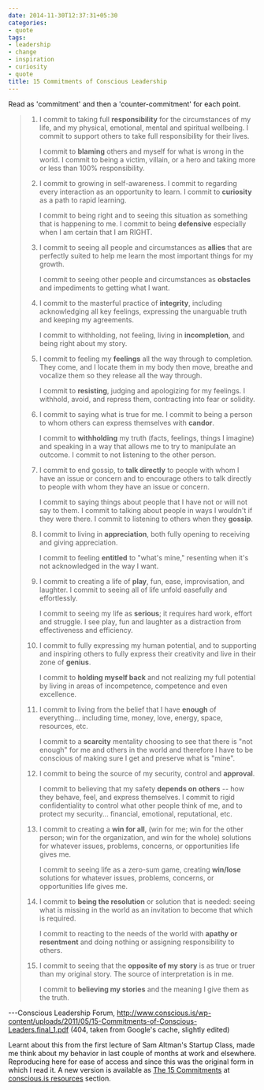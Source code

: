 ```yaml
---
date: 2014-11-30T12:37:31+05:30
categories:
- quote
tags:
- leadership
- change
- inspiration
- curiosity
- quote
title: 15 Commitments of Conscious Leadership
---
```


Read as 'commitment' and then a 'counter-commitment' for each point.

> 1. I commit to taking full **responsibility** for the circumstances of my life, and my physical, emotional, mental and spiritual wellbeing. I commit to support others to take full responsibility for their lives.
> 
>     I commit to **blaming** others and myself for what is wrong in the world. I commit to being a victim, villain, or a hero and taking more or less than 100% responsibility.
> 
> 2. I commit to growing in self-awareness. I commit to regarding every interaction as an opportunity to learn. I commit to **curiosity** as a path to rapid learning.
> 
>     I commit to being right and to seeing this situation as something that is happening to me. I commit to being **defensive** especially when I am certain that I am RIGHT.
> 
> 3. I commit to seeing all people and circumstances as **allies** that are perfectly suited to help me learn the most important things for my growth.
> 
>     I commit to seeing other people and circumstances as **obstacles** and impediments to getting what I want.
> 
> 4. I commit to the masterful practice of **integrity**, including acknowledging all key feelings, expressing the unarguable truth and keeping my agreements.
> 
>     I commit to withholding, not feeling, living in **incompletion**, and being right about my story.
> 
> 5. I commit to feeling my **feelings** all the way through to completion. They come, and I locate them in my body then move, breathe and vocalize them so they release all the way through.
> 
>     I commit to **resisting**, judging and apologizing for my feelings. I withhold, avoid, and repress them, contracting into fear or solidity.
> 
> 6. I commit to saying what is true for me. I commit to being a person to whom others can express themselves with **candor**.
> 
>     I commit to **withholding** my truth (facts, feelings, things I imagine) and speaking in a way that allows me to try to manipulate an outcome. I commit to not listening to the other person.
> 
> 7. I commit to end gossip, to **talk directly** to people with whom I have an issue or concern and to encourage others to talk directly to people with whom they have an issue or concern.
> 
>     I commit to saying things about people that I have not or will not say to them. I commit to talking about people in ways I wouldn't if they were there. I commit to listening to others when they **gossip**.
> 
> 8. I commit to living in **appreciation**, both fully opening to receiving and giving appreciation.
> 
>     I commit to feeling **entitled** to "what's mine," resenting when it's not acknowledged in the way I want.
> 
> 9. I commit to creating a life of **play**, fun, ease, improvisation, and laughter. I commit to seeing all of life unfold easefully and effortlessly.
> 
>     I commit to seeing my life as **serious**; it requires hard work, effort and struggle. I see play, fun and laughter as a distraction from effectiveness and efficiency.
> 
> 10. I commit to fully expressing my human potential, and to supporting and inspiring others to fully express their creativity and live in their zone of **genius**.
> 
>     I commit to **holding myself back** and not realizing my full potential by living in areas of incompetence, competence and even excellence.
> 
> 11. I commit to living from the belief that I have **enough** of everything... including time, money, love, energy, space, resources, etc.
> 
>     I commit to a **scarcity** mentality choosing to see that there is "not enough" for me and others in the world and therefore I have to be conscious of making sure I get and preserve what is "mine".
> 
> 12. I commit to being the source of my security, control and **approval**.
> 
>     I commit to believing that my safety **depends on others** -- how they behave, feel, and express themselves. I commit to rigid confidentiality to control what other people think of me, and to protect my security... financial, emotional, reputational, etc.
> 
> 13. I commit to creating a **win for all**, (win for me; win for the other person; win for the organization, and win for the whole) solutions for whatever issues, problems, concerns, or opportunities life gives me.
> 
>     I commit to seeing life as a zero-sum game, creating **win/lose** solutions for whatever issues, problems, concerns, or opportunities life gives me.
> 
> 14. I commit to **being the resolution** or solution that is needed: seeing what is missing in the world as an invitation to become that which is required.
> 
>     I commit to reacting to the needs of the world with **apathy or resentment** and doing nothing or assigning responsibility to others.
> 
> 15. I commit to seeing that the **opposite of my story** is as true or truer than my original story. The source of interpretation is in me.
> 
>     I commit to **believing my stories** and the meaning I give them as the truth.

---Conscious Leadership Forum, http://www.conscious.is/wp-content/uploads/2011/05/15-Commitments-of-Conscious-Leaders.final_1.pdf (404, taken from Google's cache, slightly edited)

Learnt about this from the first lecture of Sam Altman's Startup Class, made me think about my behavior in last couple of months at work and elsewhere. Reproducing here for ease of access and since this was the original form in which I read it. A new version is available as [The 15 Commitments](https://www.dropbox.com/s/yr0yz6daxl7ylu6/CLG-15%20Commitments.pdf?dl=1) at [conscious.is resources](http://www.conscious.is/resources) section.
